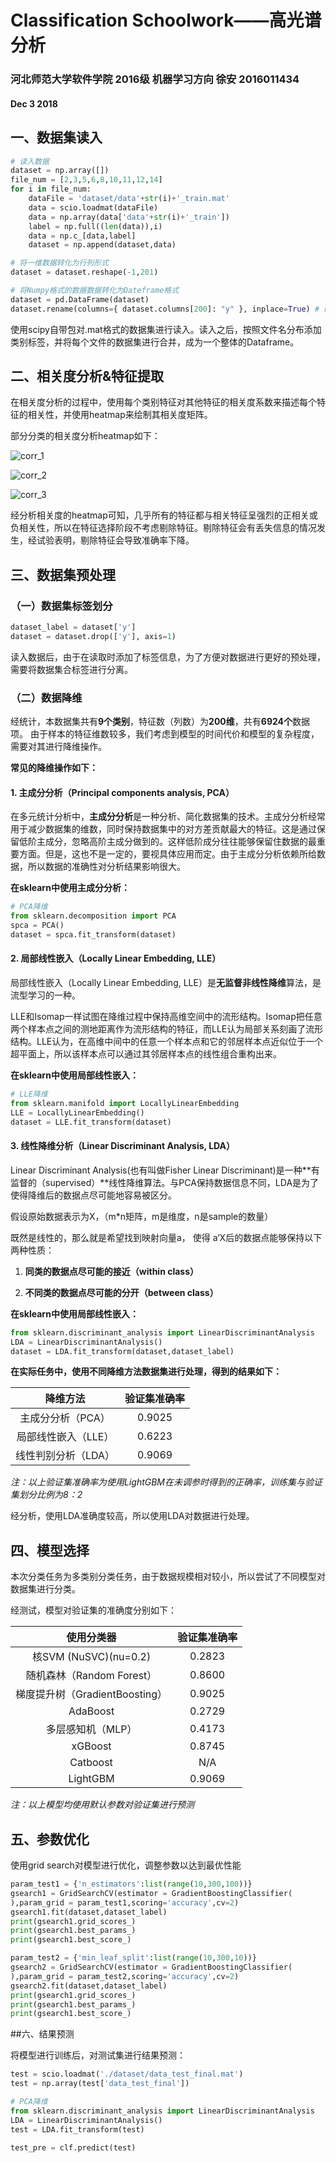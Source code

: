 # Classification Schoolwork——高光谱分析

### 河北师范大学软件学院  2016级 机器学习方向  徐安  2016011434
#### Dec 3 2018

## 一、数据集读入

```python
# 读入数据
dataset = np.array([])
file_num = [2,3,5,6,8,10,11,12,14]
for i in file_num:
    dataFile = 'dataset/data'+str(i)+'_train.mat'
    data = scio.loadmat(dataFile)
    data = np.array(data['data'+str(i)+'_train'])
    label = np.full((len(data)),i)
    data = np.c_[data,label]
    dataset = np.append(dataset,data)

# 将一维数据转化为行列形式
dataset = dataset.reshape(-1,201)

# 将Numpy格式的数据数据转化为Dateframe格式
dataset = pd.DataFrame(dataset)
dataset.rename(columns={ dataset.columns[200]: "y" }, inplace=True) # rename不是传递对象
```

使用scipy自带包对.mat格式的数据集进行读入。读入之后，按照文件名分布添加类别标签，并将每个文件的数据集进行合并，成为一个整体的Dataframe。
## 二、相关度分析&特征提取

在相关度分析的过程中，使用每个类别特征对其他特征的相关度系数来描述每个特征的相关性，并使用heatmap来绘制其相关度矩阵。

部分分类的相关度分析heatmap如下：

![corr_1](https://github.com/m-L-0/18b-Xu_An-2016-434/blob/master/Classification_Schoolwork/img/corr_1.png)

![corr_2](https://github.com/m-L-0/18b-Xu_An-2016-434/blob/master/Classification_Schoolwork/img/corr_2.png)

![corr_3](https://github.com/m-L-0/18b-Xu_An-2016-434/blob/master/Classification_Schoolwork/img/corr_3.png)

经分析相关度的heatmap可知，几乎所有的特征都与相关特征呈强烈的正相关或负相关性，所以在特征选择阶段不考虑剔除特征。剔除特征会有丢失信息的情况发生，经试验表明，剔除特征会导致准确率下降。

## 三、数据集预处理

### （一）数据集标签划分

```python
dataset_label = dataset['y']
dataset = dataset.drop(['y'], axis=1)
```

读入数据后，由于在读取时添加了标签信息，为了方便对数据进行更好的预处理，需要将数据集合标签进行分离。

### （二）数据降维

经统计，本数据集共有**9个类别**，特征数（列数）为**200维**，共有**6924个**数据项。
由于样本的特征维数较多，我们考虑到模型的时间代价和模型的复杂程度，需要对其进行降维操作。

**常见的降维操作如下：**

#### 1. 主成分分析（Principal components analysis, PCA）

 在多元统计分析中，**主成分分析**是一种分析、简化数据集的技术。主成分分析经常用于减少数据集的维数，同时保持数据集中的对方差贡献最大的特征。这是通过保留低阶主成分，忽略高阶主成分做到的。这样低阶成分往往能够保留住数据的最重要方面。但是，这也不是一定的，要视具体应用而定。由于主成分分析依赖所给数据，所以数据的准确性对分析结果影响很大。

**在sklearn中使用主成分分析：**

```python
# PCA降维
from sklearn.decomposition import PCA
spca = PCA()
dataset = spca.fit_transform(dataset)
```

#### 2. 局部线性嵌入（Locally Linear Embedding, LLE）

局部线性嵌入（Locally Linear Embedding, LLE）是**无监督非线性降维**算法，是流型学习的一种。

LLE和Isomap一样试图在降维过程中保持高维空间中的流形结构。Isomap把任意两个样本点之间的测地距离作为流形结构的特征，而LLE认为局部关系刻画了流形结构。LLE认为，在高维中间中的任意一个样本点和它的邻居样本点近似位于一个超平面上，所以该样本点可以通过其邻居样本点的线性组合重构出来。

**在sklearn中使用局部线性嵌入：**

```python
# LLE降维
from sklearn.manifold import LocallyLinearEmbedding
LLE = LocallyLinearEmbedding()
dataset = LLE.fit_transform(dataset)
```

#### 3. 线性降维分析（Linear Discriminant Analysis, LDA）

Linear Discriminant Analysis(也有叫做Fisher Linear Discriminant)是一种**有监督的（supervised）**线性降维算法。与PCA保持数据信息不同，LDA是为了使得降维后的数据点尽可能地容易被区分。

假设原始数据表示为X，（m*n矩阵，m是维度，n是sample的数量）

既然是线性的，那么就是希望找到映射向量a， 使得 a‘X后的数据点能够保持以下两种性质：

1. **同类的数据点尽可能的接近（within class）**

2. **不同类的数据点尽可能的分开（between class）**

**在sklearn中使用局部线性嵌入：**

```python
from sklearn.discriminant_analysis import LinearDiscriminantAnalysis
LDA = LinearDiscriminantAnalysis()
dataset = LDA.fit_transform(dataset,dataset_label)
```

**在实际任务中，使用不同降维方法数据集进行处理，得到的结果如下：**


| 降维方法 | 验证集准确率 |
|:-------:|:--------:|
| 主成分分析（PCA） | 0.9025 |
| 局部线性嵌入（LLE） | 0.6223 |
| 线性判别分析（LDA） | 0.9069 |

*注：以上验证集准确率为使用LightGBM在未调参时得到的正确率，训练集与验证集划分比例为8：2*

经分析，使用LDA准确度较高，所以使用LDA对数据进行处理。

## 四、模型选择

本次分类任务为多类别分类任务，由于数据规模相对较小，所以尝试了不同模型对数据集进行分类。

经测试，模型对验证集的准确度分别如下：

| 使用分类器            | 验证集准确率       |
| :-----------------: | :----------------: |
| 核SVM (NuSVC)(nu=0.2) | 0.2823 |
| 随机森林（Random Forest） | 0.8600 |
| 梯度提升树（GradientBoosting） | 0.9025 |
| AdaBoost | 0.2729 |
| 多层感知机（MLP） | 0.4173 |
| xGBoost | 0.8745 |
| Catboost | N/A |
| LightGBM | 0.9069 |

*注：以上模型均使用默认参数对验证集进行预测*



## 五、参数优化

使用grid search对模型进行优化，调整参数以达到最优性能

```python
param_test1 = {'n_estimators':list(range(10,300,100))}
gsearch1 = GridSearchCV(estimator = GradientBoostingClassifier(
),param_grid = param_test1,scoring='accuracy',cv=2)
gsearch1.fit(dataset,dataset_label)
print(gsearch1.grid_scores_)      
print(gsearch1.best_params_)  
print(gsearch1.best_score_)

param_test2 = {'min_leaf_split':list(range(10,300,10))}
gsearch2 = GridSearchCV(estimator = GradientBoostingClassifier(
),param_grid = param_test2,scoring='accuracy',cv=2)
gsearch2.fit(dataset,dataset_label)
print(gsearch1.grid_scores_)      
print(gsearch1.best_params_)  
print(gsearch1.best_score_)
```



##六、结果预测

将模型进行训练后，对测试集进行结果预测：

```python
test = scio.loadmat('./dataset/data_test_final.mat')
test = np.array(test['data_test_final'])

# PCA降维
from sklearn.discriminant_analysis import LinearDiscriminantAnalysis
LDA = LinearDiscriminantAnalysis()
test = LDA.fit_transform(test)

test_pre = clf.predict(test)
```

